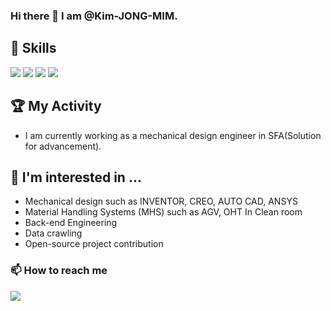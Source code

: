 
<!---
Kim-JONG-MIM/Kim-JONG-MIM is a ✨ special ✨ repository because its `README.md` (this file) appears on your GitHub profile.
You can click the Preview link to take a look at your changes.
--->
### Hi there 👋  I am @Kim-JONG-MIM.


## 📌 Skills
<img src="https://img.shields.io/badge/Html-white?style=flat-square&logo=html5&logoColor=f06529"/> <img src="https://img.shields.io/badge/CSS3-white?style=flat-square&logo=CSS3&logoColor=1572b6"/> <img src="https://img.shields.io/badge/Javascript-white?style=flat-square&logo=javascript&logoColor=F0DB4F"/> <img src="https://img.shields.io/badge/Python-white?style=flat-square&logo=Python&logoColor=306998"/>

## 🏆 My Activity
* I am currently working as a mechanical design engineer in SFA(Solution for advancement).

## 🫶 I'm interested in ...
- Mechanical design such as INVENTOR, CREO, AUTO CAD, ANSYS
- Material Handling Systems (MHS) such as AGV, OHT In Clean room
- Back-end Engineering
- Data crawling
- Open-source project contribution

### 📫 How to reach me 
<img src="https://img.shields.io/badge/syasyan3317@gmail.com-EA4335?style=flat-square&logo=gmail&logoColor=white"/>
